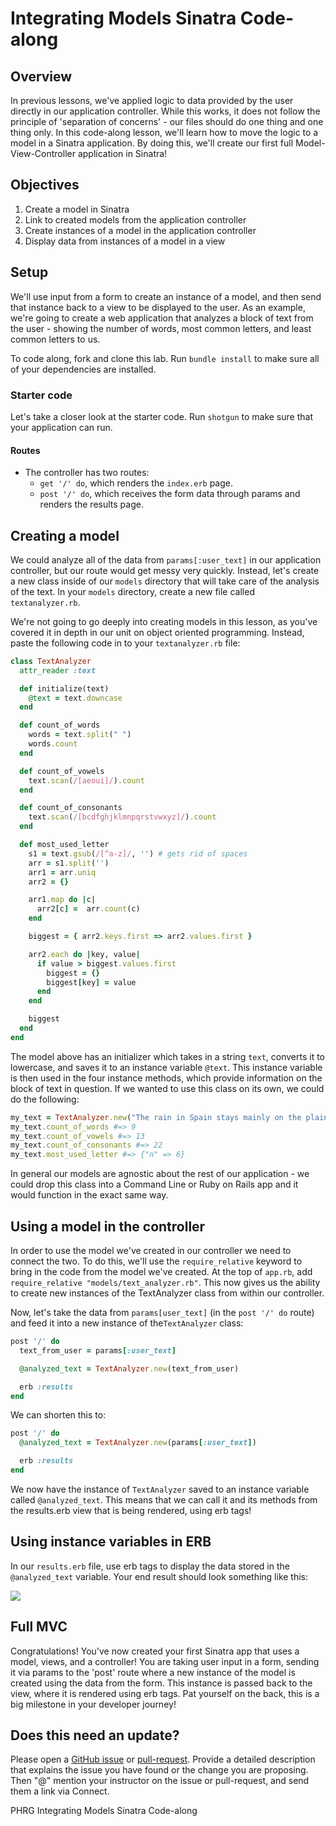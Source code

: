 # Integrating Models Sinatra Code-along

## Overview
In previous lessons, we've applied logic to data provided by the user directly in our application controller. While this works, it does not follow the principle of 'separation of concerns' - our files should do one thing and one thing only. In this code-along lesson, we'll learn how to move the logic to a model in a Sinatra application. By doing this, we'll create our first full Model-View-Controller application in Sinatra!

## Objectives
1. Create a model in Sinatra
2. Link to created models from the application controller
3. Create instances of a model in the application controller
4. Display data from instances of a model in a view

## Setup
We'll use input from a form to create an instance of a model, and then send that instance back to a view to be displayed to the user. As an example, we're going to create a web application that analyzes a block of text from the user - showing the number of words, most common letters, and least common letters to us.

To code along, fork and clone this lab. Run `bundle install` to make sure all of your dependencies are installed.

### Starter code
Let's take a closer look at the starter code. Run `shotgun` to make sure that your application can run.

#### Routes
+ The controller has two routes:
	+  `get '/' do`, which renders the `index.erb` page.
	+  `post '/' do`, which receives the form data through params and renders the results page.

## Creating a model
We could analyze all of the data from `params[:user_text]` in our application controller, but our route would get messy very quickly. Instead, let's create a new class inside of our `models` directory that will take care of the analysis of the text. In your `models` directory, create a new file called `textanalyzer.rb`.

We're not going to go deeply into creating models in this lesson, as you've covered it in depth in our unit on object oriented programming. Instead, paste the following code in to your `textanalyzer.rb` file:
```ruby
class TextAnalyzer
  attr_reader :text

  def initialize(text)
    @text = text.downcase
  end

  def count_of_words
    words = text.split(" ")
    words.count
  end

  def count_of_vowels
    text.scan(/[aeoui]/).count
  end

  def count_of_consonants
    text.scan(/[bcdfghjklmnpqrstvwxyz]/).count
  end

  def most_used_letter
    s1 = text.gsub(/[^a-z]/, '') # gets rid of spaces
    arr = s1.split('')
    arr1 = arr.uniq
    arr2 = {}

    arr1.map do |c|
      arr2[c] =  arr.count(c)
    end

    biggest = { arr2.keys.first => arr2.values.first }

    arr2.each do |key, value|
      if value > biggest.values.first
        biggest = {}
        biggest[key] = value
      end
    end

    biggest
  end
end
```

The model above has an initializer which takes in a string `text`, converts it to lowercase, and saves it to an instance variable `@text`. This instance variable is then used in the four instance methods, which provide information on the block of text in question. If we wanted to use this class on its own, we could do the following:

```ruby
my_text = TextAnalyzer.new("The rain in Spain stays mainly on the plain.")
my_text.count_of_words #=> 9
my_text.count_of_vowels #=> 13
my_text.count_of_consonants #=> 22
my_text.most_used_letter #=> {"n" => 6}
```

In general our models are agnostic about the rest of our application - we could drop this class into a Command Line or Ruby on Rails app and it would function in the exact same way.

## Using a model in the controller
In order to use the model we've created in our controller we need to connect the two. To do this, we'll use the `require_relative` keyword to bring in the code from the model we've created. At the top of `app.rb`, add `require_relative "models/text_analyzer.rb"`. This now gives us the ability to create new instances of the TextAnalyzer class from within our controller.

Now, let's take the data from `params[user_text]` (in the `post '/' do` route) and feed it into a new instance of the`TextAnalyzer` class:
```ruby
post '/' do
  text_from_user = params[:user_text]

  @analyzed_text = TextAnalyzer.new(text_from_user)

  erb :results
end
```

We can shorten this to:
```ruby
post '/' do
  @analyzed_text = TextAnalyzer.new(params[:user_text])

  erb :results
end
```

We now have the instance of `TextAnalyzer` saved to an instance variable called `@analyzed_text`. This means that we can call it and its methods from the results.erb view that is being rendered, using erb tags!

## Using instance variables in ERB
In our `results.erb` file, use erb tags to display the data stored in the `@analyzed_text` variable. Your end result should look something like this:

<img src="https://s3.amazonaws.com/learn-verified/text-analyzer.png">

## Full MVC
Congratulations! You've now created your first Sinatra app that uses a model, views, and a controller! You are taking user input in a form, sending it via params to the 'post' route where a new instance of the model is created using the data from the form. This instance is passed back to the view, where it is rendered using erb tags. Pat yourself on the back, this is a big milestone in your developer journey!

## Does this need an update?

Please open a [GitHub issue](https://github.com/learn-co-curriculum/phrg-sinatra-integrating-models-walkthrough/issues) or [pull-request](https://github.com/learn-co-curriculum/phrg-sinatra-integrating-models-walkthrough/pulls). Provide a detailed description that explains the issue you have found or the change you are proposing. Then "@" mention your instructor on the issue or pull-request, and send them a link via Connect.

<p data-visibility='hidden'>PHRG Integrating Models Sinatra Code-along</p>
